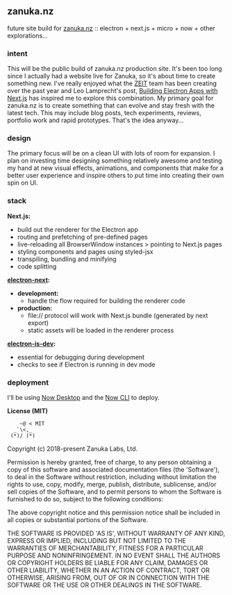 ## zanuka.nz
future site build for [zanuka.nz](http://zanuka.nz) :: electron + next.js + micro + now + other explorations... 

### intent
This will be the public build of zanuka.nz production site. It's been too long since I actually had a website live for Zanuka, so it's about time to create something new. I've really enjoyed what the [ZEIT](https://github.com/zeit) team has been creating over the past year and Leo Lamprecht's post, [Building Electron Apps with Next.js](https://leo.im/2017/electron-next) has inspired me to explore this combination. My primary goal for zanuka.nz is to create something that can evolve and stay fresh with the latest tech. This may include blog posts, tech experiments, reviews, portfolio work and rapid prototypes. That's the idea anyway... 

### design
The primary focus will be on a clean UI with lots of room for expansion. I plan on investing time designing something relatively awesome and testing my hand at new visual effects, animations, and components that make for a better user experience and inspire others to put time into creating their own spin on UI. 

### stack
**Next.js:**
- build out the renderer for the Electron app
- routing and prefetching of pre-defined pages
- live-reloading all BrowserWindow instances > pointing to Next.js pages
- styling components and pages using styled-jsx
- transpiling, bundling and minifying
- code splitting

**[electron-next](https://github.com/leo/electron-next):**
- **development:** 
  - handle the flow required for building the renderer code
- **production:**
  - file:// protocol will work with Next.js bundle (generated by next export)
  - static assets will be loaded in the renderer process

**[electron-is-dev](https://github.com/sindresorhus/electron-is-dev):**
  - essential for debugging during development
  - checks to see if Electron is running in dev mode

### deployment
I'll be using [Now Desktop](https://zeit.co/download) and the [Now CLI](https://zeit.co/download#now-cli) to deploy.

**License (MIT)**

```    
    ~@ < MIT  
  _`\<,_  
 (*)/ (*)  
```
Copyright (c) 2018-present Zanuka Labs, Ltd.

Permission is hereby granted, free of charge, to any person obtaining a copy of this software and associated documentation files (the 'Software'), to deal in the Software without restriction, including without limitation the rights to use, copy, modify, merge, publish, distribute, sublicense, and/or sell copies of the Software, and to permit persons to whom the Software is furnished to do so, subject to the following conditions:

The above copyright notice and this permission notice shall be included in all copies or substantial portions of the Software.

THE SOFTWARE IS PROVIDED 'AS IS', WITHOUT WARRANTY OF ANY KIND, EXPRESS OR IMPLIED, INCLUDING BUT NOT LIMITED TO THE WARRANTIES OF MERCHANTABILITY, FITNESS FOR A PARTICULAR PURPOSE AND NONINFRINGEMENT. IN NO EVENT SHALL THE AUTHORS OR COPYRIGHT HOLDERS BE LIABLE FOR ANY CLAIM, DAMAGES OR OTHER LIABILITY, WHETHER IN AN ACTION OF CONTRACT, TORT OR OTHERWISE, ARISING FROM, OUT OF OR IN CONNECTION WITH THE SOFTWARE OR THE USE OR OTHER DEALINGS IN THE SOFTWARE.

[mdelucchi]: https://github.com/mdelucchi
[zanuka]: https://github.com/zanuka



